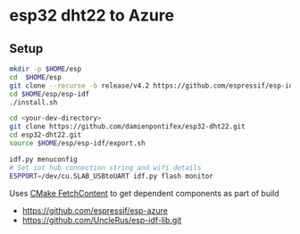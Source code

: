# esp32 dht22 to Azure

## Setup

```bash
mkdir -p $HOME/esp
cd  $HOME/esp
git clone --recurse -b release/v4.2 https://github.com/espressif/esp-idf.git
cd $HOME/esp/esp-idf
./install.sh

cd <your-dev-directory>
git clone https://github.com/damienpontifex/esp32-dht22.git
cd esp32-dht22.git
source $HOME/esp/esp-idf/export.sh

idf.py menuconfig
# Set iot hub connection string and wifi details
ESPPORT=/dev/cu.SLAB_USBtoUART idf.py flash monitor
```

Uses [CMake FetchContent](https://cmake.org/cmake/help/latest/module/FetchContent.html) to get dependent components as part of build
- https://github.com/espressif/esp-azure
- https://github.com/UncleRus/esp-idf-lib.git 
